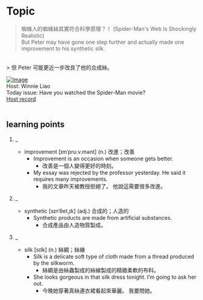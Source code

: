 # Topic

> 蜘蛛人的蜘蛛絲其實符合科學原理？！ (Spider-Man's Web Is Shockingly Realistic) <br>
> But Peter may have gone one step further and actually made one improvement to his synthetic silk.

 <br>
> 但 Peter 可能更近一步改良了他的合成絲。

 <br>

[![Image](https://cdn.voicetube.com/assets/thumbnails/vzqBDW5k7Xk.jpg)](https://www.youtube.com/embed/vzqBDW5k7Xk?rel=0&showinfo=0&cc_load_policy=0&controls=1&autoplay=1&iv_load_policy=3&playsinline=1&wmode=transparent&start=139&end=146&enablejsapi=1&origin=https://tw.voicetube.com&widgetid=1)<br>
Host: Winnie Liao
<br>Today issue: Have you watched the Spider-Man movie?
<br>
[Host record](https://cdn.voicetube.com/tmp/everyday_records/callmeboss901/3237.mp3)
<br><br>
## learning points
1. _
	* improvement [ɪmˈpruːv.mənt] (n.) 改進；改善
        - Improvement is an occasion when someone gets better.
            + 改善是一個人變得更好的時刻。
        - My essay was rejected by the professor yesterday. He said it requires many improvements.
            + 我的文章昨天被教授拒絕了。 他說這需要很多改進。

2. _
	* synthetic [sɪnˈθet̬.ɪk] (adj.) 合成的；人造的
        - Synthetic products are made from artificial substances.
            + 合成產品由人造物質製成。

3. _
	* silk [sɪlk] (n.) 絲綢；絲線
        - Silk is a delicate soft type of cloth made from a thread produced by the silkworm.
            + 絲綢是由絲蟲製成的絲線製成的精緻柔軟的布料。
        - She looks gorgeous in that silk dress tonight. I’m going to ask her out.
            + 今晚她穿著真絲連衣裙看起來華麗。 我要問她。